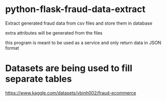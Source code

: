 # python-flask-fraud-data-extract

Extract generated fraud data from csv files and store them in database

extra attributes will be generated from the files

this program is meant to be used as a service and only return data in JSON format

# Datasets are being used to fill separate tables

https://www.kaggle.com/datasets/vbinh002/fraud-ecommerce

<!-- https://www.kaggle.com/datasets/jainilcoder/online-payment-fraud-detection -->

